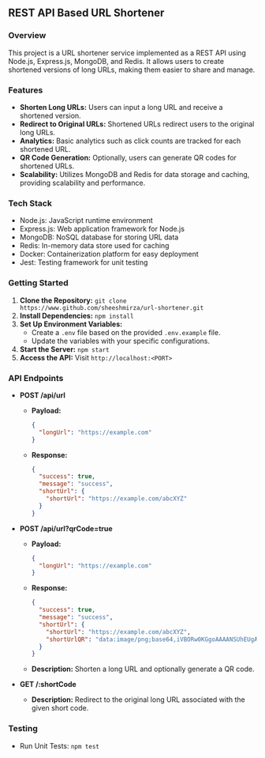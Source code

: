 ## REST API Based URL Shortener

### Overview

This project is a URL shortener service implemented as a REST API using Node.js, Express.js, MongoDB, and Redis. It allows users to create shortened versions of long URLs, making them easier to share and manage.

### Features

- **Shorten Long URLs:** Users can input a long URL and receive a shortened version.
- **Redirect to Original URLs:** Shortened URLs redirect users to the original long URLs.
- **Analytics:** Basic analytics such as click counts are tracked for each shortened URL.
- **QR Code Generation:** Optionally, users can generate QR codes for shortened URLs.
- **Scalability:** Utilizes MongoDB and Redis for data storage and caching, providing scalability and performance.

### Tech Stack

- Node.js: JavaScript runtime environment
- Express.js: Web application framework for Node.js
- MongoDB: NoSQL database for storing URL data
- Redis: In-memory data store used for caching
- Docker: Containerization platform for easy deployment
- Jest: Testing framework for unit testing

### Getting Started

1. **Clone the Repository:** `git clone https://www.github.com/sheeshmirza/url-shortener.git`
2. **Install Dependencies:** `npm install`
3. **Set Up Environment Variables:**
   - Create a `.env` file based on the provided `.env.example` file.
   - Update the variables with your specific configurations.
4. **Start the Server:** `npm start`
5. **Access the API:** Visit `http://localhost:<PORT>`

### API Endpoints

- **POST /api/url**

  - **Payload:**
    ```json
    {
      "longUrl": "https://example.com"
    }
    ```
  - **Response:**
    ```json
    {
      "success": true,
      "message": "success",
      "shortUrl": {
        "shortUrl": "https://example.com/abcXYZ"
      }
    }
    ```

- **POST /api/url?qrCode=true**

  - **Payload:**
    ```json
    {
      "longUrl": "https://example.com"
    }
    ```
  - **Response:**
    ```json
    {
      "success": true,
      "message": "success",
      "shortUrl": {
        "shortUrl": "https://example.com/abcXYZ",
        "shortUrlQR": "data:image/png;base64,iVBORw0KGgoAAAANSUhEUgAAAcI..."
      }
    }
    ```
  - **Description:** Shorten a long URL and optionally generate a QR code.

- **GET /:shortCode**
  - **Description:** Redirect to the original long URL associated with the given short code.

### Testing

- Run Unit Tests: `npm test`
